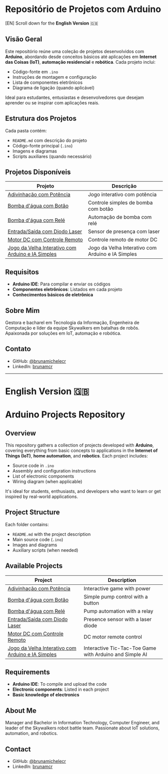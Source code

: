 # Repositório de Projetos com Arduino

[EN] Scroll down for the **English Version** 🇬🇧

## Visão Geral

Este repositório reúne uma coleção de projetos desenvolvidos com **Arduino**, abordando desde conceitos básicos até aplicações em **Internet das Coisas (IoT)**, **automação residencial** e **robótica**. Cada projeto inclui:

- Código-fonte em `.ino`
- Instruções de montagem e configuração
- Lista de componentes eletrônicos
- Diagrama de ligação (quando aplicável)

Ideal para estudantes, entusiastas e desenvolvedores que desejam aprender ou se inspirar com aplicações reais.

## Estrutura dos Projetos

Cada pasta contém:

- `README.md` com descrição do projeto
- Código-fonte principal (`.ino`)
- Imagens e diagramas
- Scripts auxiliares (quando necessário)

## Projetos Disponíveis

| Projeto | Descrição |
|--------|-----------|
| [Adivinhação com Potência](./adivinhacao_com_potencia) | Jogo interativo com potência |
| [Bomba d'água com Botão](./bomba_dagua_com_botao) | Controle simples de bomba com botão |
| [Bomba d'água com Relé](./bombacomrele) | Automação de bomba com relé |
| [Entrada/Saída com Diodo Laser](./entrada_e_saida_com_diodo_laser) | Sensor de presença com laser |
| [Motor DC com Controle Remoto](./motor_DC_com_controle_remoto) | Controle remoto de motor DC |
| [Jogo da Velha Interativo com Arduino e IA Simples](./jogo_da_velha) | Jogo da Velha Interativo com Arduino e IA Simples |

## Requisitos

- **Arduino IDE**: Para compilar e enviar os códigos
- **Componentes eletrônicos**: Listados em cada projeto
- **Conhecimentos básicos de eletrônica**

## Sobre Mim

Gestora e bacharel em Tecnologia da Informação, Engenheira de Computação e líder da equipe Skywalkers em batalhas de robôs. Apaixonada por soluções em IoT, automação e robótica.

## Contato

- GitHub: [@brunamichelecr](https://github.com/brunamichelecr)
- LinkedIn: [brunamcr](https://www.linkedin.com/in/brunamcr)

---
# English Version 🇬🇧

# Arduino Projects Repository

## Overview

This repository gathers a collection of projects developed with **Arduino**, covering everything from basic concepts to applications in the **Internet of Things (IoT)**, **home automation**, and **robotics**. Each project includes:

- Source code in `.ino`
- Assembly and configuration instructions
- List of electronic components
- Wiring diagram (when applicable)

It's ideal for students, enthusiasts, and developers who want to learn or get inspired by real-world applications.

## Project Structure

Each folder contains:

- `README.md` with the project description
- Main source code (`.ino`)
- Images and diagrams
- Auxiliary scripts (when needed)

## Available Projects

| Project | Description |
|--------|-----------|
| [Adivinhação com Potência](./adivinhacao_com_potencia) | Interactive game with power |
| [Bomba d'água com Botão](./bomba_dagua_com_botao) | Simple pump control with a button |
| [Bomba d'água com Relé](./bombacomrele) | Pump automation with a relay |
| [Entrada/Saída com Diodo Laser](./entrada_e_saida_com_diodo_laser) | Presence sensor with a laser diode |
| [Motor DC com Controle Remoto](./motor_DC_com_controle_remoto) | DC motor remote control |
| [Jogo da Velha Interativo com Arduino e IA Simples](./jogo_da_velha) | Interactive Tic-Tac-Toe Game with Arduino and Simple AI |

## Requirements

- **Arduino IDE**: To compile and upload the code
- **Electronic components**: Listed in each project
- **Basic knowledge of electronics**

## About Me

Manager and Bachelor in Information Technology, Computer Engineer, and leader of the Skywalkers robot battle team. Passionate about IoT solutions, automation, and robotics.

## Contact

- GitHub: [@brunamichelecr](https://github.com/brunamichelecr)
- LinkedIn: [brunamcr](https://www.linkedin.com/in/brunamcr)